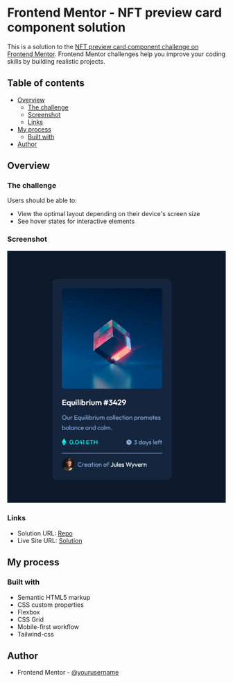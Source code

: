 # Frontend Mentor - NFT preview card component solution

This is a solution to the [NFT preview card component challenge on Frontend Mentor](https://www.frontendmentor.io/challenges/nft-preview-card-component-SbdUL_w0U). Frontend Mentor challenges help you improve your coding skills by building realistic projects.

## Table of contents

- [Overview](#overview)
  - [The challenge](#the-challenge)
  - [Screenshot](#screenshot)
  - [Links](#links)
- [My process](#my-process)
  - [Built with](#built-with)
- [Author](#author)

## Overview

### The challenge

Users should be able to:

- View the optimal layout depending on their device's screen size
- See hover states for interactive elements

### Screenshot

![Alt text](image.png)

### Links

- Solution URL: [Repo](https://github.com/EDGARTOYIN/nft-preview-card-component-main)
- Live Site URL: [Solution](https://edgartoyin.github.io/nft-preview-card-component-main/#)

## My process

### Built with

- Semantic HTML5 markup
- CSS custom properties
- Flexbox
- CSS Grid
- Mobile-first workflow
- Tailwind-css

## Author

- Frontend Mentor - [@yourusername](https://www.frontendmentor.io/profile/EDGARTOYIN)
